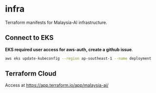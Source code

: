 # infra

Terraform manifests for Malaysia-AI infrastructure.

## Connect to EKS

**EKS required user access for aws-auth, create a github issue**.

```bash
aws eks update-kubeconfig --region ap-southeast-1 --name deployment
```

## Terraform Cloud

Access at https://app.terraform.io/app/malaysia-ai/